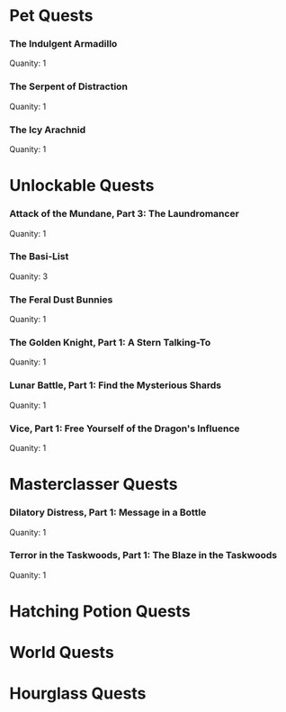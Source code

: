 # Pet Quests
### The Indulgent Armadillo

Quanity: 1

### The Serpent of Distraction

Quanity: 1

### The Icy Arachnid

Quanity: 1

# Unlockable Quests
### Attack of the Mundane, Part 3: The Laundromancer

Quanity: 1

### The Basi-List

Quanity: 3

### The Feral Dust Bunnies

Quanity: 1

### The Golden Knight, Part 1: A Stern Talking-To

Quanity: 1

### Lunar Battle, Part 1: Find the Mysterious Shards

Quanity: 1

### Vice, Part 1: Free Yourself of the Dragon's Influence

Quanity: 1

# Masterclasser Quests
### Dilatory Distress, Part 1: Message in a Bottle

Quanity: 1

### Terror in the Taskwoods, Part 1: The Blaze in the Taskwoods

Quanity: 1

# Hatching Potion Quests
# World Quests
# Hourglass Quests
